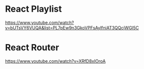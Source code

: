 # React Playlist 
https://www.youtube.com/watch?v=bUTsVY6VUQA&list=PL7pEw9n3GkoVPFsAylfniAT3QQcjWGl5C
# React Router
https://www.youtube.com/watch?v=XRfD8xIOroA
